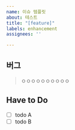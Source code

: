 ```yaml
---
name: 이슈 템플릿
about: 테스트
title: "[feature]"
labels: enhancement
assignees: ''

---
```


## 버그

> ㅇㅇㅇㅇㅇㅇㅇㅇㅇㅇ

## Have to Do
- [ ] todo A
- [ ] todo B
